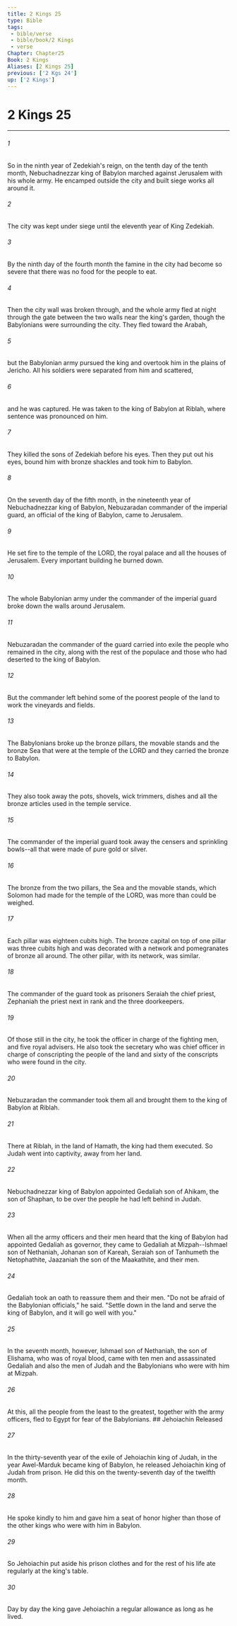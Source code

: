 ```yaml
---
title: 2 Kings 25
type: Bible
tags:
 - bible/verse
 - bible/book/2 Kings
 - verse
Chapter: Chapter25
Book: 2 Kings
Aliases: [2 Kings 25]
previous: ['2 Kgs 24']
up: ['2 Kings']
---
```

# 2 Kings 25

***


###### 1 
So in the ninth year of Zedekiah's reign, on the tenth day of the tenth month, Nebuchadnezzar king of Babylon marched against Jerusalem with his whole army. He encamped outside the city and built siege works all around it. 

###### 2 
The city was kept under siege until the eleventh year of King Zedekiah. 

###### 3 
By the ninth day of the fourth month the famine in the city had become so severe that there was no food for the people to eat. 

###### 4 
Then the city wall was broken through, and the whole army fled at night through the gate between the two walls near the king's garden, though the Babylonians were surrounding the city. They fled toward the Arabah, 

###### 5 
but the Babylonian army pursued the king and overtook him in the plains of Jericho. All his soldiers were separated from him and scattered, 

###### 6 
and he was captured. He was taken to the king of Babylon at Riblah, where sentence was pronounced on him. 

###### 7 
They killed the sons of Zedekiah before his eyes. Then they put out his eyes, bound him with bronze shackles and took him to Babylon. 

###### 8 
On the seventh day of the fifth month, in the nineteenth year of Nebuchadnezzar king of Babylon, Nebuzaradan commander of the imperial guard, an official of the king of Babylon, came to Jerusalem. 

###### 9 
He set fire to the temple of the LORD, the royal palace and all the houses of Jerusalem. Every important building he burned down. 

###### 10 
The whole Babylonian army under the commander of the imperial guard broke down the walls around Jerusalem. 

###### 11 
Nebuzaradan the commander of the guard carried into exile the people who remained in the city, along with the rest of the populace and those who had deserted to the king of Babylon. 

###### 12 
But the commander left behind some of the poorest people of the land to work the vineyards and fields. 

###### 13 
The Babylonians broke up the bronze pillars, the movable stands and the bronze Sea that were at the temple of the LORD and they carried the bronze to Babylon. 

###### 14 
They also took away the pots, shovels, wick trimmers, dishes and all the bronze articles used in the temple service. 

###### 15 
The commander of the imperial guard took away the censers and sprinkling bowls--all that were made of pure gold or silver. 

###### 16 
The bronze from the two pillars, the Sea and the movable stands, which Solomon had made for the temple of the LORD, was more than could be weighed. 

###### 17 
Each pillar was eighteen cubits high. The bronze capital on top of one pillar was three cubits high and was decorated with a network and pomegranates of bronze all around. The other pillar, with its network, was similar. 

###### 18 
The commander of the guard took as prisoners Seraiah the chief priest, Zephaniah the priest next in rank and the three doorkeepers. 

###### 19 
Of those still in the city, he took the officer in charge of the fighting men, and five royal advisers. He also took the secretary who was chief officer in charge of conscripting the people of the land and sixty of the conscripts who were found in the city. 

###### 20 
Nebuzaradan the commander took them all and brought them to the king of Babylon at Riblah. 

###### 21 
There at Riblah, in the land of Hamath, the king had them executed. So Judah went into captivity, away from her land. 

###### 22 
Nebuchadnezzar king of Babylon appointed Gedaliah son of Ahikam, the son of Shaphan, to be over the people he had left behind in Judah. 

###### 23 
When all the army officers and their men heard that the king of Babylon had appointed Gedaliah as governor, they came to Gedaliah at Mizpah--Ishmael son of Nethaniah, Johanan son of Kareah, Seraiah son of Tanhumeth the Netophathite, Jaazaniah the son of the Maakathite, and their men. 

###### 24 
Gedaliah took an oath to reassure them and their men. "Do not be afraid of the Babylonian officials," he said. "Settle down in the land and serve the king of Babylon, and it will go well with you." 

###### 25 
In the seventh month, however, Ishmael son of Nethaniah, the son of Elishama, who was of royal blood, came with ten men and assassinated Gedaliah and also the men of Judah and the Babylonians who were with him at Mizpah. 

###### 26 
At this, all the people from the least to the greatest, together with the army officers, fled to Egypt for fear of the Babylonians. ## Jehoiachin Released 

###### 27 
In the thirty-seventh year of the exile of Jehoiachin king of Judah, in the year Awel-Marduk became king of Babylon, he released Jehoiachin king of Judah from prison. He did this on the twenty-seventh day of the twelfth month. 

###### 28 
He spoke kindly to him and gave him a seat of honor higher than those of the other kings who were with him in Babylon. 

###### 29 
So Jehoiachin put aside his prison clothes and for the rest of his life ate regularly at the king's table. 

###### 30 
Day by day the king gave Jehoiachin a regular allowance as long as he lived. 

